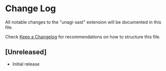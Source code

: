 # Change Log

All notable changes to the "unagi-sast" extension will be documented in this file.

Check [Keep a Changelog](http://keepachangelog.com/) for recommendations on how to structure this file.

## [Unreleased]

- Initial release